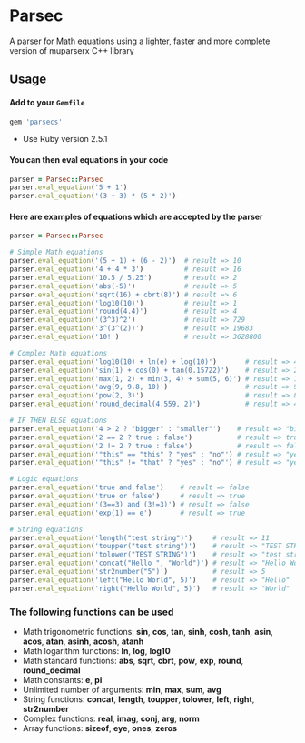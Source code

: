 # Parsec

A parser for Math equations using a lighter, faster and more complete version of muparserx C++ library

## Usage

#### Add to your `Gemfile`

```ruby
gem 'parsecs'
```

* Use Ruby version 2.5.1

#### You can then eval equations in your code

```ruby
parser = Parsec::Parsec
parser.eval_equation('5 + 1')
parser.eval_equation('(3 + 3) * (5 * 2)')
```

#### Here are examples of equations which are accepted by the parser
```ruby
parser = Parsec::Parsec

# Simple Math equations
parser.eval_equation('(5 + 1) + (6 - 2)')  # result => 10
parser.eval_equation('4 + 4 * 3')          # result => 16
parser.eval_equation('10.5 / 5.25')        # result => 2
parser.eval_equation('abs(-5)')            # result => 5
parser.eval_equation('sqrt(16) + cbrt(8)') # result => 6
parser.eval_equation('log10(10)')          # result => 1
parser.eval_equation('round(4.4)')         # result => 4
parser.eval_equation('(3^3)^2')            # result => 729
parser.eval_equation('3^(3^(2))')          # result => 19683
parser.eval_equation('10!')                # result => 3628800

# Complex Math equations
parser.eval_equation('log10(10) + ln(e) + log(10)')       # result => 4.30259
parser.eval_equation('sin(1) + cos(0) + tan(0.15722)')    # result => 2.0
parser.eval_equation('max(1, 2) + min(3, 4) + sum(5, 6)') # result => 16
parser.eval_equation('avg(9, 9.8, 10)')                   # result => 9.6
parser.eval_equation('pow(2, 3)')                         # result => 8
parser.eval_equation('round_decimal(4.559, 2)')           # result => 4.56

# IF THEN ELSE equations
parser.eval_equation('4 > 2 ? "bigger" : "smaller"')    # result => "bigger"
parser.eval_equation('2 == 2 ? true : false')           # result => true
parser.eval_equation('2 != 2 ? true : false')           # result => false
parser.eval_equation('"this" == "this" ? "yes" : "no"') # result => "yes"
parser.eval_equation('"this" != "that" ? "yes" : "no"') # result => "yes"

# Logic equations
parser.eval_equation('true and false')    # result => false
parser.eval_equation('true or false')     # result => true
parser.eval_equation('(3==3) and (3!=3)') # result => false
parser.eval_equation('exp(1) == e')       # result => true

# String equations
parser.eval_equation('length("test string")')     # result => 11
parser.eval_equation('toupper("test string")')    # result => "TEST STRING"
parser.eval_equation('tolower("TEST STRING")')    # result => "test string"
parser.eval_equation('concat("Hello ", "World")') # result => "Hello World"
parser.eval_equation('str2number("5")')           # result => 5
parser.eval_equation('left("Hello World", 5)')    # result => "Hello"
parser.eval_equation('right("Hello World", 5)')   # result => "World"
```

### The following functions can be used

* Math trigonometric functions: **sin**, **cos**, **tan**, **sinh**, **cosh**, **tanh**, **asin**, **acos**, **atan**, **asinh**, **acosh**, **atanh**
* Math logarithm functions: **ln**, **log**, **log10**
* Math standard functions: **abs**, **sqrt**, **cbrt**, **pow**, **exp**, **round**, **round_decimal**
* Math constants: **e**, **pi**
* Unlimited number of arguments: **min**, **max**, **sum**, **avg**
* String functions: **concat**, **length**, **toupper**, **tolower**, **left**, **right**, **str2number**
* Complex functions: **real**, **imag**, **conj**, **arg**, **norm**
* Array functions: **sizeof**, **eye**, **ones**, **zeros**
